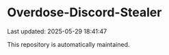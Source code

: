 # Overdose-Discord-Stealer

Last updated: 2025-05-29 18:41:47

This repository is automatically maintained.
